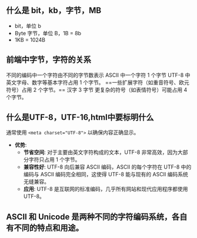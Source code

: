## 什么是 bit，kb，字节，MB
- bit，单位 b
- Byte 字节，单位 B，1B = 8b
- 1KB = 1024B

## 前端中字节，字符的关系
不同的编码中一个字符由不同的字节数表示
ASCII 中一个字符 1 个字节
UTF-8 中
英文字母、数字等基本字符占用 1 个字节。
==一些扩展字符（如重音符号、欧元符号）占用 2 个字节。==
汉字 3 字节
更复杂的符号（如表情符号）可能占用 4 个字节。

## 什么是UTF-8，UTF-16,html中要标明什么
通常使用 `<meta charset="UTF-8">` 以确保内容正确显示。

- **优势**:
     - **节省空间**: 对于主要由英文字符构成的文本，UTF-8 非常高效，因为大部分字符只占用 1 个字节。
     - **兼容性好**: UTF-8 向后兼容 ASCII 编码，ASCII 的每个字符在 UTF-8 中的编码与 ASCII 编码完全相同，这使得 UTF-8 能与现有的 ASCII 编码系统无缝兼容。
   - **应用**: UTF-8 是互联网的标准编码，几乎所有网站和现代应用程序都使用 UTF-8。

## ASCII 和 Unicode 是两种不同的字符编码系统，各自有不同的特点和用途。